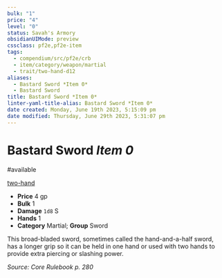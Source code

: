 ```yaml
---
bulk: "1"
price: "4"
level: "0"
status: Savah's Armory
obsidianUIMode: preview
cssclass: pf2e,pf2e-item
tags:
  - compendium/src/pf2e/crb
  - item/category/weapon/martial
  - trait/two-hand-d12
aliases:
  - Bastard Sword *Item 0*
  - Bastard Sword
title: Bastard Sword *Item 0*
linter-yaml-title-alias: Bastard Sword *Item 0*
date created: Monday, June 19th 2023, 5:15:09 pm
date modified: Thursday, June 29th 2023, 5:31:07 pm
---
```


# Bastard Sword *Item 0*

#available

[two-hand <d12>](rules/traits/two-hand.md)  

- **Price** 4 gp
- **Bulk** 1
- **Damage** `1d8` S
- **Hands** 1
- **Category** Martial; **Group** Sword

This broad-bladed sword, sometimes called the hand-and-a-half sword, has a longer grip so it can be held in one hand or used with two hands to provide extra piercing or slashing power.

*Source: Core Rulebook p. 280*
